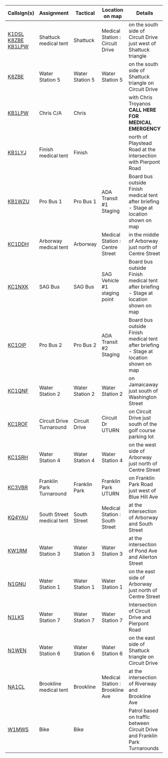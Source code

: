 |Callsign(s) | Assignment | Tactical | Location on map | Details |
|------------|----------|----------|-----------------|---------|
| [K1DSL](https://qrz.com/db/K1DSL) [K8ZBE](https://qrz.com/db/K8ZBE) [KB1LPW](https://qrz.com/db/KB1LPW) | Shattuck medical tent | Shattuck | Medical Station : Circuit Drive | on the south side of Circuit Drive just west of Shattuck triangle |
| [K8ZBE](https://qrz.com/db/K8ZBE) | Water Station 5 | Water Station 5 | Water Station 5 | on the south side of Shattuck triangle on Circuit Drive |
| [KB1LPW](https://qrz.com/db/KB1LPW) | Chris C/A | Chris |  | with Chris Troyanos **CALL HERE FOR MEDICAL EMERGENCY** |
| [KB1LYJ](https://qrz.com/db/KB1LYJ) | Finish medical tent | Finish |  | north of Playstead Road at the intersection with Pierpont Road |
| [KB1WZU](https://qrz.com/db/KB1WZU) | Pro Bus 1 | Pro Bus 1 | ADA Transit #1 Staging | Board bus outside Finish medical tent after briefing - Stage at location shown on map |
| [KC1DDH](https://qrz.com/db/KC1DDH) | Arborway medical tent | Arborway | Medical Station : Centre Street | in the middle of Arborway just north of Centre Street |
| [KC1NXK](https://qrz.com/db/KC1NXK) | SAG Bus | SAG Bus | SAG Vehicle #1 staging point | Board bus outside Finish medical tent after briefing - Stage at location shown on map |
| [KC1OIP](https://qrz.com/db/KC1OIP) | Pro Bus 2 | Pro Bus 2 | ADA Transit #2 Staging | Board bus outside Finish medical tent after briefing - Stage at location shown on map |
| [KC1QNF](https://qrz.com/db/KC1QNF) | Water Station 2 | Water Station 2 | Water Station 2 | on Jamaicaway just south of Washington Street |
| [KC1ROF](https://qrz.com/db/KC1ROF) | Circuit Drive Turnaround | Circuit Drive | Circuit Dr UTURN | on Circuit Drive just south of the golf course parking lot |
| [KC1SRH](https://qrz.com/db/KC1SRH) | Water Station 4 | Water Station 4 | Water Station 4 | on the west side of Arborway just north of Centre Street |
| [KC3VBR](https://qrz.com/db/KC3VBR) | Franklin Park Turnaround | Franklin Park | Franklin Park UTURN | on Franklin Park Road just west of Blue Hill Ave |
| [KQ4YAU](https://qrz.com/db/KQ4YAU) | South Street medical tent | South Street | Medical Station : South Street | at the intersection of Arborway and South Street |
| [KW1RM](https://qrz.com/db/KW1RM) | Water Station 3 | Water Station 3 | Water Station 3 | at the intersection of Pond Ave and Allerton Street |
| [N1GNU](https://qrz.com/db/N1GNU) | Water Station 1 | Water Station 1 | Water Station 1 | on the east side of Arborway just north of Centre Street |
| [N1LKS](https://qrz.com/db/N1LKS) | Water Station 7 | Water Station 7 | Water Station 7 | Intersection of Circuit Drive and Pierpont Road |
| [N1WEN](https://qrz.com/db/N1WEN) | Water Station 6 | Water Station 6 | Water Station 6 | on the east side of Shattuck triangle on Circuit Drive |
| [NA1CL](https://qrz.com/db/NA1CL) | Brookline medical tent | Brookline | Medical Station : Brookline Ave | at the intersection of Riverway and Brookline Ave |
| [W1MWS](https://qrz.com/db/W1MWS) | Bike | Bike |  | Patrol based on traffic between Circuit Drive and Franklin Park Turnarounds |
